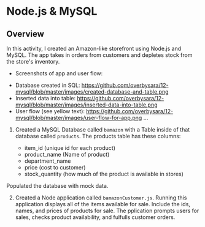 # Node.js & MySQL

## Overview

In this activity, I created an Amazon-like storefront using Node.js and MySQL. The app takes in orders from customers and depletes stock from the store's inventory.

* Screenshots of app and user flow:
- Database created in SQL: https://github.com/overbysara/12-mysql/blob/master/images/created-database-and-table.png
- Inserted data into table: https://github.com/overbysara/12-mysql/blob/master/images/inserted-data-into-table.png
- User flow (see yellow text): https://github.com/overbysara/12-mysql/blob/master/images/user-flow-for-app.png
...

1. Created a MySQL Database called `bamazon` with a Table inside of that database called `products`. The products table has these columns:

   * item_id (unique id for each product)
   * product_name (Name of product)
   * department_name
   * price (cost to customer)
   * stock_quantity (how much of the product is available in stores)

Populated the database with mock data.


2. Created a Node application called `bamazonCustomer.js`. Running this application displays all of the items available for sale. Include the ids, names, and prices of products for sale. The pplication prompts users for sales, checks product availability, and fulfulls customer orders.